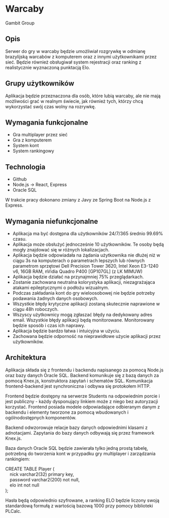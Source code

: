 # Warcaby

Gambit Group

## Opis
Serwer do gry w warcaby będzie umożliwiał rozgrywkę w odmianę brazylijską warcabów z komputerem oraz z innymi użytkownikami przez sieć. Będzie również obsługiwał system rejestracji oraz ranking z realistycznie wyznaczoną punktacją Elo.

## Grupy użytkowników
Aplikacja będzie przeznaczona dla osób, które lubią warcaby, ale nie mają możliwości grać w realnym świecie, jak również tych, którzy chcą wykorzystać swój czas wolny na rozrywkę.

## Wymagania funkcjonalne
- Gra multiplayer przez sieć
- Gra z komputerem
- System kont
- System rankingowy

## Technologia
- Github
- Node.js -> React, Express
- Oracle SQL

W trakcie pracy dokonano zmiany z Javy ze Spring Boot na Node.js z Express.

## Wymagania niefunkcjonalne
- Aplikacja ma być dostępna dla użytkowników 24/7/365 średnio 99.69% czasu.
- Aplikacja może obsłużyć jednocześnie 10 użytkowników. Te osoby będą mogły znajdować się w różnych lokalizacjach.
- Aplikacja będzie odpowiadała na żądania użytkownika nie dłużej niż w ciągu 3s na komputerach o parametrach lepszych lub równych parametrom sprzętowi Dell Precision Tower 3620, Intel Xeon E3-1240 v6, 16GB RAM, nVidia Quadro P400 [GP107GL] (z LK MIMUW)
- Aplikacja będzie działać na przynajmniej 75% przeglądarkach.
- Zostanie zachowana neutralna kolorystyka aplikacji, niezagrażająca atakami epileptycznymi o podłożu wizualnym.
- Podczas zakładania kont do gry wieloosobowej nie będzie potrzeby podawania żadnych danych osobowych.
- Wszystkie błędy krytyczne aplikacji zostaną skutecznie naprawione w ciągu 48h roboczych.
- Wszyscy użytkownicy mogą zgłaszać błędy na dedykowany adres email. Wszystkie błędy aplikacji będą monitorowane. Monitorowany będzie sposób i czas ich naprawy.
- Aplikacja będzie bardzo łatwa i intuicyjna w użyciu.
- Zachowana będzie odporność na nieprawidłowe użycie aplikacji przez użytkowników.

## Architektura
Aplikacja składa się z frontendu i backendu napisanego za pomocą Node.js oraz bazy danych Oracle SQL. Backend komunikuje się z bazą danych za pomocą Knex.js, konstruktora zapytań i schematów SQL. Komunikacja frontend-backend jest synchroniczna i odbywa się protokołem HTTP.

Frontend będzie dostępny na serwerze Students na odpowiednim porcie i jest publiczny - każdy dysponujący linkiem może z niego bez autoryzacji korzystać. Frontend posiada modele odpowiadające odbieranym danym z backendu i elementy tworzone za pomocą wbudowanych i ogólnodostępnych komponentów.

Backend odwzorowuje relacje bazy danych odpowiednimi klasami z adnotacjami. Zapytania do bazy danych odbywają się przez framework Knex.js.

Baza danych Oracle SQL będzie zawierała tylko jedną prostą tabelę, potrzebną do tworzenia kont w przypadku gry multiplayer i zarządzania rankingiem:

CREATE TABLE Player (\
&emsp;nick varchar2(32) primary key,\
&emsp;password varchar2(200) not null,\
&emsp;elo int not null\
);

Hasła będą odpowiednio szyfrowane, a ranking ELO będzie liczony swoją standardową formułą z wartością bazową 1000 przy pomocy biblioteki PLCalc.
